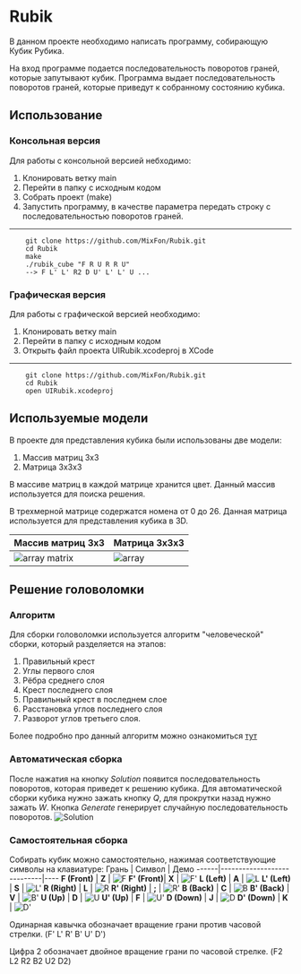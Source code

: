 # Rubik
В данном проекте необходимо написать программу, собирающую Кубик Рубика.

На вход программе подается последовательность поворотов граней, которые запутывают кубик. Программа выдает последовательность поворотов граней, которые приведут к собранному состоянию кубика. 

## Использование
### Консольная версия
Для работы с консольной версией небходимо: 
1. Клонировать ветку main
2. Перейти в папку с исходным кодом
3. Собрать проект (make) 
4. Запустить программу, в качестве параметра передать строку с последовательностью поворотов граней.
---
    

   
        git clone https://github.com/MixFon/Rubik.git
        cd Rubik
        make
        ./rubik_cube "F R U R R U"
        --> F L' L' R2 D U' L' L' U ...


### Графическая версия
Для работы с графической версией необходимо:
1. Клонировать ветку main 
2. Перейти в папку с исходным кодом
3. Открыть файл проекта UIRubik.xcodeproj в XCode
---
        git clone https://github.com/MixFon/Rubik.git
        cd Rubik
        open UIRubik.xcodeproj

## Используемые модели
В проекте для представления кубика были использованы две модели:
1. Массив матриц 3x3
2. Матрица 3x3x3

В массиве матриц в каждой матрице хранится цвет. Данный массив используется для поиска решения.

В трехмерной матрице содержатся номена от 0 до 26. Данная матрица используется для представления кубика в 3D.

Массив матриц 3x3 | Матрица 3x3x3
------------------|--------------
![array matrix](https://github.com/MixFon/Rubik/blob/main/images/0__GKuKu.png) | ![array](https://github.com/MixFon/Rubik/blob/main/images/x7KGxGij.png)

      
## Решение головоломки
### Алгоритм
Для сборки головоломки используется алгоритм "человеческой" сборки, который разделяется на этапов:
1. Правильный крест
2. Углы первого слоя
3. Рёбра среднего слоя
4. Крест последнего слоя
5. Правильный крест в последнем слое
6. Расстановка углов последнего слоя
7. Разворот углов третьего слоя.

Более подробно про данный алгоритм можно ознакомиться [тут](https://speedcubing.com.ua/howto/3x3 "Кубик")

### Автоматическая сборка
После нажатия на кнопку _Solution_ появится последовательность поворотов, которая приведет к решению кубика. Для автоматической сборки кубика нужно зажать кнопку _Q_, для прокрутки назад нужно зажать _W_.
Кнопка _Generate_ генерирует случайную последовательность поворотов.
![Solution](https://github.com/MixFon/Rubik/blob/main/gifs/Solution.gif)

### Самостоятельная сборка
Собирать кубик можно самостоятельно, нажимая соответствующие символы на клавиатуре:
Грань | Символ | Демо
------|----------------------------|----
**F (Front)** | **Z** | ![F](https://github.com/MixFon/Rubik/blob/main/gifs/F.gif)
**F' (Front)**| **X** | ![F'](https://github.com/MixFon/Rubik/blob/main/gifs/F_.gif)
**L (Left)**  | **A** | ![L](https://github.com/MixFon/Rubik/blob/main/gifs/L.gif)
**L' (Left)** | **S** | ![L'](https://github.com/MixFon/Rubik/blob/main/gifs/L_.gif)
**R (Right)**  | **L** | ![R](https://github.com/MixFon/Rubik/blob/main/gifs/R.gif)
**R' (Right)** | **;** | ![R'](https://github.com/MixFon/Rubik/blob/main/gifs/R_.gif)
**B (Back)**  | **C** | ![B](https://github.com/MixFon/Rubik/blob/main/gifs/B.gif)
**B' (Back)** | **V** | ![B'](https://github.com/MixFon/Rubik/blob/main/gifs/B_.gif)
**U (Up)**  | **D** | ![U](https://github.com/MixFon/Rubik/blob/main/gifs/U.gif)
**U' (Up)** | **F** | ![U'](https://github.com/MixFon/Rubik/blob/main/gifs/U_.gif)
**D (Down)**  | **J** | ![D](https://github.com/MixFon/Rubik/blob/main/gifs/D.gif)
**D' (Down)** | **K** | ![D'](https://github.com/MixFon/Rubik/blob/main/gifs/D_.gif)

Одинарная кавычка обозначает вращение грани против часовой стрелки. (F' L' R' B' U' D')

Цифра 2 обозначает двойное вращение грани по часовой стрелке. (F2 L2 R2 B2 U2 D2)



